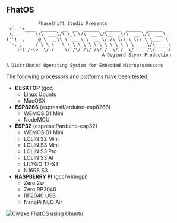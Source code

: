 __FhatOS__
--


```
            PhaseShift Studio Presents
 <`--'>____  ______  __  __  ______  ______  ______  ______
 /. .  `'  \/\  ___\/\ \_\ \/\  __ \/\__  _\/\  __ \/\  ___\
('')  ,     @ \  __\\ \  __ \ \  __ \/_/\ \/\ \ \/\ \ \___  \
 `-._,     / \ \_\   \ \_\ \_\ \_\ \_\ \ \_\ \ \_____\/\_____\
    )-)_/-(>  \/_/    \/_/\/_/\/_/\/_/  \/_/  \/_____/\/_____/
                                    A Dogturd Stynx Production

A Distributed Operating System for Embedded Microprocessors
```

The following processors and platforms have been tested:

- **DESKTOP** (gcc)
  - Linux Ubuntu
  - MacOSX
- **ESP8266** (espressif/arduino-esp8266)
  - WEMOS D1 Mini
  - NodeMCU
- **ESP32** (espressif/arduino-esp32)
  - WEMOS D1 Mini
  - LOLIN S2 Mini
  - LOLIN S3 Mini
  - LOLIN S3 Pro
  - LOLIN S3 AI
  - LILYGO T7-S3
  - N16R8 S3
- **RASPBERRY PI** (gcc/wiringpi)
  - Zero 2w
  - Zero RP2040
  - RP2040 USB
  - NanoPi NEO Air

[![CMake FhatOS using Ubuntu](https://github.com/phaseshift-studio/fhatos/actions/workflows/cmake-single-platform.yml/badge.svg)](https://github.com/phaseshift-studio/fhatos/actions/workflows/cmake-single-platform.yml)
